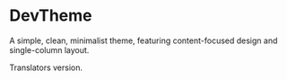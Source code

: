 # DevTheme
A simple, clean, minimalist theme, featuring content-focused design and single-column layout.

Translators version.